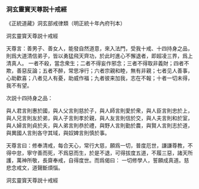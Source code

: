 ### 洞玄靈寳天尊説十戒經

《正統道藏》洞玄部戒律類（明正統十年內府刊本）

洞玄靈寳天尊説十戒經

天尊言：善男子、善女人，能發自然道意，來入法門，受我十戒、十四持身之品，則爲大道清信弟子，皆以勇猛飛天齊功，於此时進心不懈退者，即超凌三界，爲上清真人。
一者不殺，當念衆生；二者不得妄作邪念；三者不得取非義財；四者不欺，善惡反論；五者不醉，常思凈行；六者宗親和睦，無有非親；七者见人善事，心助歡喜；八者见人有憂，助威作福；九者彼来加我，志在不報；十者一切未得，我不有望。

次説十四持身之品：

與人君言則惠於國，與人父言則慈於子，與人師言則愛於衆，與人臣言則忠於上，與人兄言則友於弟，與人子言則孝於親，與人友言則信於交，與人夫言則和於室，與人婦言則貞於夫，與人弟言則恭於禮，與野人言則勤於農，與賢人言則志於道，與異國人言則各守其域，與奴婢言則慎於事。

天尊言曰：修奉清戒，每合天心，常行大慈，願爲一切，普度厄世，謙謙尊教，不得中怠，寧守善而死，不爲惡而生，於是不退，可得拔度五道，不履三惡，諸天所護，萬神所敬，長齋奉戒，自得度世。而爲偈曰：
一切修學人，誓願成真道。慈悲念戒文，道聲斷煩惱。

洞玄靈寳天尊説十戒經
